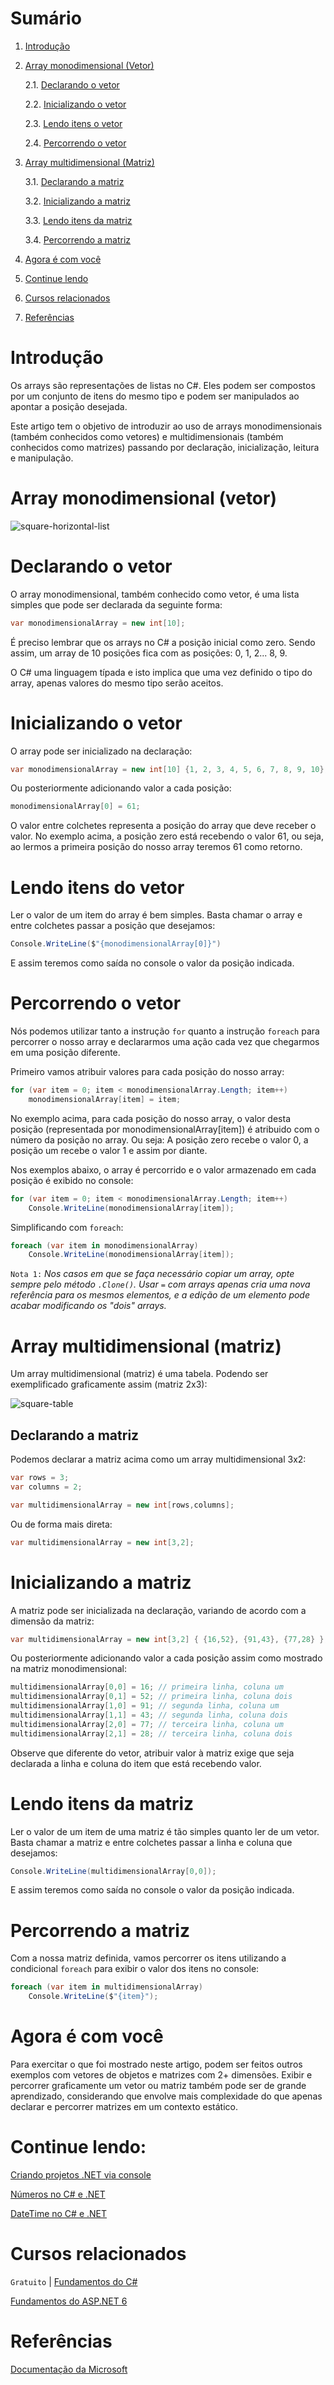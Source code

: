  # Sumário

 1. [Introdução](#introducao)

 2. [Array monodimensional (Vetor)](#array-monodimensional)
   
    2.1. [Declarando o vetor](#declarando)

    2.2. [Inicializando o vetor](#inicializando)

    2.3. [Lendo itens o vetor](#lendo-itens)

    2.4. [Percorrendo o vetor](#percorrendo)

 3. [Array multidimensional (Matriz)](#array-multidimensional)
   
    3.1. [Declarando a matriz](#declarando-matriz)

    3.2. [Inicializando a matriz](#inicializando-matriz)

    3.3. [Lendo itens da matriz](#lendo-itens-matriz)

    3.4. [Percorrendo a matriz](#percorrendo-matriz)

 4. [Agora é com você](#agora-e-com-voce)

 5. [Continue lendo](#continue-lendo)

 6. [Cursos relacionados](#cursos-relacionados)

 7. [Referências](#ref)

<div id='introducao'></div> 

# Introdução

Os arrays são representações de listas no C#. Eles podem ser compostos por um conjunto de itens do mesmo tipo e podem ser manipulados ao apontar a posição desejada.

Este artigo tem o  objetivo de introduzir ao uso de arrays monodimensionais (também conhecidos como vetores) e multidimensionais (também conhecidos como matrizes) passando por declaração, inicialização, leitura e manipulação.

<div id='array-monodimensional'></div> 

# Array monodimensional (vetor)

![square-horizontal-list](images/vetor.png)

<div id='declarando'></div> 

# Declarando o vetor

O array monodimensional, também conhecido como vetor, é uma lista simples que pode ser declarada da seguinte forma:

```csharp
var monodimensionalArray = new int[10];
```

É preciso lembrar que os arrays no C# a posição inicial como zero. Sendo assim, um array de 10 posições fica com as posições: 0, 1, 2... 8, 9.

O C# uma linguagem típada e isto implica que uma vez definido o tipo do array, apenas valores do mesmo tipo serão aceitos.

<div id='inicializando'></div> 

# Inicializando o vetor

O array pode ser inicializado na declaração:

```csharp
var monodimensionalArray = new int[10] {1, 2, 3, 4, 5, 6, 7, 8, 9, 10};
```

Ou posteriormente adicionando valor a cada posição:

```csharp
monodimensionalArray[0] = 61;
```

O valor entre colchetes representa a posição do array que deve receber o valor. No exemplo acima, a posição zero está recebendo o valor 61, ou seja, ao lermos a primeira posição do nosso array teremos 61 como retorno.

<div id='lendo-itens'></div> 

# Lendo itens do vetor

Ler o valor de um item do array é bem simples. Basta chamar o array e entre colchetes passar a posição que desejamos:

```csharp
Console.WriteLine($"{monodimensionalArray[0]}")
```

E assim teremos como saída no console o valor da posição indicada.

<div id='percorrendo'></div> 

# Percorrendo o vetor

Nós podemos utilizar tanto a instrução `for` quanto a instrução `foreach` para percorrer o nosso array e declararmos uma ação cada vez que chegarmos em uma posição diferente.

Primeiro vamos atribuir valores para cada posição do nosso array:

```csharp
for (var item = 0; item < monodimensionalArray.Length; item++)
    monodimensionalArray[item] = item;
```

No exemplo acima, para cada posição do nosso array, o valor desta posição (representada por monodimensionalArray[item]) é atribuido com o número da posição no array. Ou seja: A posição zero recebe o valor 0, a posição um recebe o valor 1 e assim por diante.

Nos exemplos abaixo, o array é percorrido e o valor armazenado em cada posição é exibido no console:

```csharp
for (var item = 0; item < monodimensionalArray.Length; item++)
    Console.WriteLine(monodimensionalArray[item]);
```

Simplificando com `foreach`:

```csharp
foreach (var item in monodimensionalArray)
    Console.WriteLine(monodimensionalArray[item]);
```

`Nota 1:` *Nos casos em que se faça necessário copiar um array, opte sempre pelo método `.Clone()`. Usar `=` com arrays apenas cria uma nova referência para os mesmos elementos, e a edição de um elemento pode acabar modificando os "dois" arrays.*

<div id='array-multidimensional'></div> 

# Array multidimensional (matriz)

Um array multidimensional (matriz) é uma tabela. Podendo ser exemplificado graficamente assim (matriz 2x3):

![square-table](images/matriz.png)

<div id='declarando-matriz'></div>

## Declarando a matriz

Podemos declarar a matriz acima como um array multidimensional 3x2:

```csharp
var rows = 3;
var columns = 2;

var multidimensionalArray = new int[rows,columns];
```

Ou de forma mais direta:

```csharp
var multidimensionalArray = new int[3,2];
```

<div id='inicializando-matriz'></div>

# Inicializando a matriz

A matriz pode ser inicializada na declaração, variando de acordo com a dimensão da matriz:

```csharp
var multidimensionalArray = new int[3,2] { {16,52}, {91,43}, {77,28} };
```

Ou posteriormente adicionando valor a cada posição assim como mostrado na matriz monodimensional:

```csharp
multidimensionalArray[0,0] = 16; // primeira linha, coluna um
multidimensionalArray[0,1] = 52; // primeira linha, coluna dois
multidimensionalArray[1,0] = 91; // segunda linha, coluna um
multidimensionalArray[1,1] = 43; // segunda linha, coluna dois
multidimensionalArray[2,0] = 77; // terceira linha, coluna um
multidimensionalArray[2,1] = 28; // terceira linha, coluna dois
```

Observe que diferente do vetor, atribuir valor à matriz exige que seja declarada a linha e coluna do item que está recebendo valor.

<div id='lendo-itens-matriz'></div> 

# Lendo itens da matriz

Ler o valor de um item de uma matriz é tão simples quanto ler de um vetor. Basta chamar a matriz e entre colchetes passar a linha e coluna que desejamos:

```csharp
Console.WriteLine(multidimensionalArray[0,0]);
```

E assim teremos como saída no console o valor da posição indicada.

<div id='percorrendo-matriz'></div> 

# Percorrendo a matriz

Com a nossa matriz definida, vamos percorrer os itens utilizando a condicional `foreach` para exibir o valor dos itens no console:

```csharp
foreach (var item in multidimensionalArray)
    Console.WriteLine($"{item}");
```

<div id='agora-e-com-voce'></div>

# Agora é com você

Para exercitar o que foi mostrado neste artigo, podem ser feitos outros exemplos com vetores de objetos e matrizes com 2+ dimensões. Exibir e percorrer graficamente um vetor ou matriz também pode ser de grande aprendizado, considerando que envolve mais complexidade do que apenas declarar e percorrer matrizes em um contexto estático.

<div id='continue-lendo'></div> 

# Continue lendo:

[Criando projetos .NET via console](https://balta.io/blog/criando-projetos-dotnet-via-console)

[Números no C# e .NET](https://balta.io/blog/numeros-csharp-dotnet)

[DateTime no C# e .NET](https://balta.io/blog/datetime-csharp-dotnet)

<div id='cursos-relacionados'></div> 

# Cursos relacionados

`Gratuito` | [Fundamentos do C#](https://balta.io/cursos/fundamentos-csharp)

[Fundamentos do ASP.NET 6](https://balta.io/cursos/fundamentos-aspnet)

<div id='ref'></div> 

# Referências
[Documentação da Microsoft](https://docs.microsoft.com/en-us/dotnet/csharp/programming-guide/arrays/)
